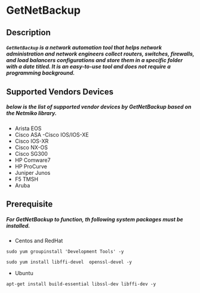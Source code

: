 # GetNetBackup
## Description
##### `GetNetBackup` is a network automation tool that helps network administration and network engineers collect routers, switches, firewalls, and load balancers configurations and store them in a specific folder with a date titled. It is an easy-to-use tool and does not require a programming background.

## Supported Vendors Devices
##### below is the list of supported vendor devices by GetNetBackup based on the Netmiko library. 
  - Arista EOS
  - Cisco ASA
   -Cisco IOS/IOS-XE
  - Cisco IOS-XR
  - Cisco NX-OS
  - Cisco SG300
  - HP Comware7
  - HP ProCurve
  - Juniper Junos
  - F5 TMSH
  - Aruba

## Prerequisite
##### For GetNetBackup to function, th following system packages must be installed.
- Centos and RedHat
```
sudo yum groupinstall 'Development Tools' -y
```
```
sudo yum install libffi-devel  openssl-devel -y
```
- Ubuntu
```
apt-get install build-essential libssl-dev libffi-dev -y
```
